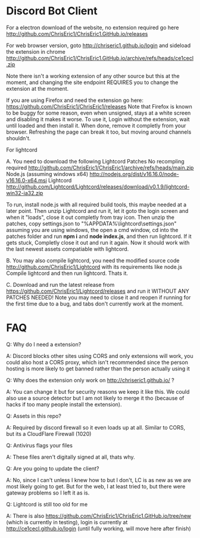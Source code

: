 # Discord Bot Client

For a electron download of the website, no extension required go here http://github.com/ChrisEric1/ChrisEric1.GitHub.io/releases

For web browser version, goto http://chriseric1.github.io/login and sideload the extension in chrome http://github.com/ChrisEric1/ChrisEric1.GitHub.io/archive/refs/heads/ce1cecl.zip

Note there isn't a working extension of any other source but this at the moment, and changing the site endpoint REQUIRES you to change the extension at the moment.

If you are using Firefox and need the extension go here: https://github.com/ChrisEric1/ChrisEric1/releases Note that Firefox is known to be buggy for some reason, even when unsigned, stays at a white screen and disabling it makes it worse. To use it, Login without the extension, wait until loaded and then install it. When done, remove it completly from your browser. Refreshing the page can break it too, but moving around channels shouldn't.

For lightcord

A. You need to download the following 
Lightcord Patches No recompling required http://github.com/ChrisEric1/ChrisEric1/archive/refs/heads/main.zip 
Node.js (assuming windows x64) http://nodejs.org/dist/v16.16.0/node-v16.16.0-x64.msi
Lightcord http://github.com/Lightcord/Lightcord/releases/download/v0.1.9/lightcord-win32-ia32.zip

To run, install node.js with all required build tools, this maybe needed at a later point. Then unzip Lightcord and run it, let it goto the login screen
and when it "loads", close it out completly from tray icon. 
Then unzip the patches, copy settings.json to "%APPDATA%\lightcord\settings.json" assuming you are using windows, the open a cmd window, cd into the patches folder
and run **npm i** and **node index.js**, and then run lightcord. If it gets stuck, Completly close it out and run it again. 
Now it should work with the last newest assets compatiable with lightcord.

B. You may also compile lightcord, you need the modified source code http://github.com/ChrisEric1/Lightcord with its requirements like node.js Compile lightcord and then run lightcord. Thats it. 

C. Download and run the latest release from https://github.com/ChrisEric1/Lightcord/releases and run it WITHOUT ANY PATCHES NEEDED! Note you may need to close it and reopen if running for the first time due to a bug, and tabs don't currently work at the moment. 

# FAQ

Q: Why do I need a extension?

A: Discord blocks other sites using CORS and only extensions will work, you could also host a CORS proxy, which isn't recommended since the person hosting is more likely to get banned rather than the person actually using it

Q: Why does the extension only work on http://chriseric1.github.io/ ?

A: You can change it but for security reasons we keep it like this. We could also use a source detector but I am not likely to merge it tho (because of hacks if too many people install the extension).

Q: Assets in this repo?

A: Required by discord firewall so it even loads up at all. Similar to CORS, but its a CloudFlare Firewall (1020)

Q: Antivirus flags your files

A: These files aren't digitally signed at all, thats why.

Q: Are you going to update the client?

A: No, since I can't unless I knew how to but I don't, LC is as new as we are most likely going to get. But for the web, I at least tried to, but there were gateway problems so I left it as is.

Q: Lightcord is still too old for me

A: There is also https://github.com/ChrisEric1/ChrisEric1.GitHub.io/tree/new (which is currently in testing), login is currently at http://ce1cecl.github.io/login (until fully working, will move here after finish)

